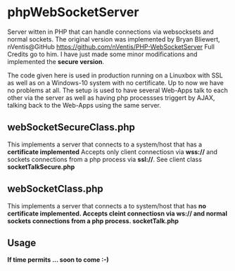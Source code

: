 # phpWebSocketServer
Server witten in PHP that can handle connections via websocksets and normal sockets.
The original version was implemented by Bryan Bliewert, nVentis@GitHub
https://github.com/nVentis/PHP-WebSocketServer
Full Credits go to him.
I have just made some minor modifications and implemented the <b>secure version</b>.

The code given here is used in production running on a Linuxbox with SSL as well as
on a Windows-10 system with no certificate. Up to now we have no problems at all.
The setup is used to have several Web-Apps talk to each other via the server as well as having php processses
triggert by AJAX, talking back to the Web-Apps using the same server. 


## webSocketSecureClass.php

This implements a server that connects to a system/host that has a <b>certificate implemented</b> 
Accepts only client connectiosn via <b>wss://</b> and sockets connections from a php process via <b>ssl://</b>.
See client class <b>socketTalkSecure.php</b>

## webSocketClass.php

This implements a server that connects a to system/host that has <b>no<b> certificate implemented.
Accepts cleint connectiosn via <b>ws://</b> and normal sockets connections from a php process.
<b>socketTalk.php</b>

## Usage 
If time permits ... soon to come :-)
